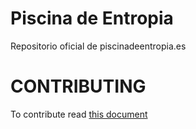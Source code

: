 # Piscina de Entropia
Repositorio oficial de piscinadeentropia.es

# CONTRIBUTING
To contribute read [this document](https://github.com/Isaaker/piscinadeentropia/blob/main/CONTRIBUTING.md)
